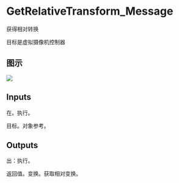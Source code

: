 # GetRelativeTransform_Message

获得相对转换

目标是虚拟摄像机控制器

## 图示

![]($-20221218-21260946.png)

## Inputs

在。执行。

目标。对象参考。  

## Outputs

出：执行。

返回值。变换。获取相对变换。

